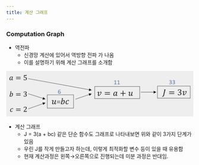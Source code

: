 ```yaml
---
title: 계산 그래프
---
```


### Computation Graph

- 역전파
    - 신경망 계산에 있어서 역방향 전파 가 나옴
    - 이를 설명하기 위해 계산 그래프를 소개함

![](/assets/2b7622d8-d0fb-4cbf-a03d-6ca38f6311f8.png)

- 계산 그래프
    - J = 3(a + bc) 같은 단순 함수도 그래프로 나타내보면 위와 같이 3가지 단계가 있음
    - 우린 J를 작게 만들고자 하는데, 이렇게 최적화할 변수 등이 있을 때 유용함
    - 현재 계산과정은 왼쪽→오른쪽으로 진행되는데 미분 과정은 반대임.